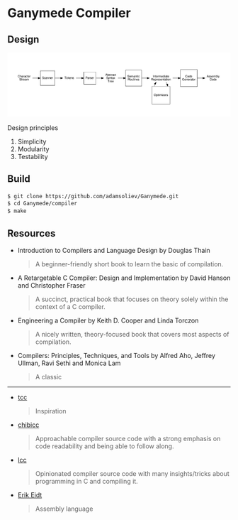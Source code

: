 # Ganymede Compiler

## Design

![Compiler Design](./assets/compiler_stages.png)

Design principles
  1. Simplicity
  2. Modularity
  3. Testability

## Build
```bash
$ git clone https://github.com/adamsoliev/Ganymede.git
$ cd Ganymede/compiler 
$ make
```

## Resources
- Introduction to Compilers and Language Design by Douglas Thain
  > A beginner-friendly short book to learn the basic of compilation.
- A Retargetable C Compiler: Design and Implementation by David Hanson and Christopher Fraser
  > A succinct, practical book that focuses on theory solely within the context of a C compiler. 
- Engineering a Compiler by Keith D. Cooper and Linda Torczon
  > A nicely written, theory-focused book that covers most aspects of compilation. 
- Compilers: Principles, Techniques, and Tools by Alfred Aho, Jeffrey Ullman, Ravi Sethi and Monica Lam
  > A classic
---
- [tcc](https://bellard.org/tcc/)
  > Inspiration
- [chibicc](https://github.com/rui314/chibicc)
  > Approachable compiler source code with a strong emphasis on code readability and being able to follow along.
- [lcc](https://github.com/drh/lcc)
  > Opinionated compiler source code with many insights/tricks about programming in C and compiling it.
- [Erik Eidt](https://stackoverflow.com/users/471129/erik-eidt)
  > Assembly language

